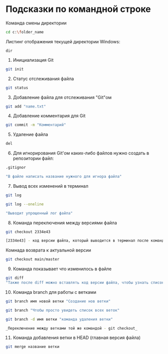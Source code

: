 # Подсказки по командной строке
Команда смены директории
```sh
cd c:\folder_name
```

Листинг отображения текущей директории
Windows:
```
dir
```
1. Инициализация Git
```sh 
git init
```
2. Статус отслеживания файла
```sh
git status
```
3. Добавление файла для отслеживания "Git"ом
```sh
git add "name.txt"
```
4. Добавление комментария для Git
```sh
git commit -m "Комментарий"
```
5. Удаление файла
```sh
del
```
6. Для игнорирования Git'ом каких-либо файлов нужно создать в репозитории файл:
```sh
.gitignor

"В файле написать название нужного для игнора файла"
```
7. Вывод всех изменений в терминал
```sh
git log
```
```sh
git log --oneline

"Выводит упрощенный лог файла"
```
8. Команда переключения между версиями файла
```sh
git checkout 2334e43

[2334e43] - код версии файла, который выводится в терминал после команды "git log"
```
Комнада возврата к актуальной версии
```sh
git checkout main/master
```
9. Команда показывает что изменилось в файле
```sh
git diff
"Также после diff можно вставлять код версии файла, чтобы узнать список изменений"
```
10. Команда branch для работы с ветками
```sh
git branch имя новой ветки "Создание нов ветки"

git branch "Чтобы просто увидеть список всех веток"

git branch -d имя ветки "команда удаления ветки"

_Переключение между ветками той же командой - git checkout_
```
11. Команда добавления ветки в HEAD (главная версия файла)
```sh
git merge название ветки
```
